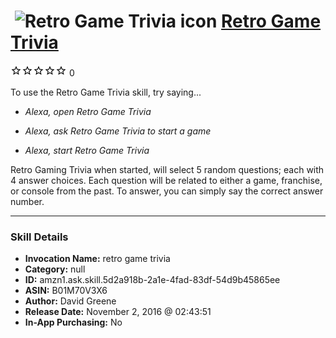# &nbsp;<img src="skill_icon" alt="Retro Game Trivia icon" width="36"> [Retro Game Trivia](http://alexa.amazon.com/#skills/amzn1.ask.skill.5d2a918b-2a1e-4fad-83df-54d9b45865ee)
![0 stars](../../images/ic_star_border_black_18dp_1x.png)![0 stars](../../images/ic_star_border_black_18dp_1x.png)![0 stars](../../images/ic_star_border_black_18dp_1x.png)![0 stars](../../images/ic_star_border_black_18dp_1x.png)![0 stars](../../images/ic_star_border_black_18dp_1x.png) 0

To use the Retro Game Trivia skill, try saying...

* *Alexa, open Retro Game Trivia*

* *Alexa, ask Retro Game Trivia to start a game*

* *Alexa, start Retro Game Trivia*

Retro Gaming Trivia when started, will select 5 random questions; each with 4 answer choices. 
Each question will be related to either a game, franchise, or console from the past. 
To answer, you can simply say the correct answer number.

***

### Skill Details

* **Invocation Name:** retro game trivia
* **Category:** null
* **ID:** amzn1.ask.skill.5d2a918b-2a1e-4fad-83df-54d9b45865ee
* **ASIN:** B01M70V3X6
* **Author:** David Greene
* **Release Date:** November 2, 2016 @ 02:43:51
* **In-App Purchasing:** No
